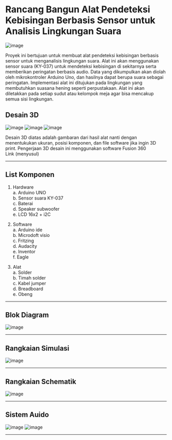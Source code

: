 # Rancang Bangun Alat Pendeteksi Kebisingan Berbasis Sensor untuk Analisis Lingkungan Suara

![image](https://github.com/Renoadith/Projek-Mikrokontroller/assets/168974067/350eb0ba-c08e-4825-985c-01733abdec70)

Proyek ini bertujuan untuk membuat alat pendeteksi kebisingan berbasis sensor untuk menganalisis lingkungan suara. Alat ini akan menggunakan sensor suara (KY-037) untuk mendeteksi kebisingan di sekitarnya serta memberikan peringatan berbasis audio. Data yang dikumpulkan akan diolah oleh mikrokontroler Arduino Uno, dan hasilnya dapat berupa suara sebagai peringatan. Implementasi alat ini ditujukan pada lingkungan yang membutuhkan suasana hening seperti perpustakaan. Alat ini akan diletakkan pada setiap sudut atau kelompok meja agar bisa mencakup semua sisi lingkungan.

## Desain 3D
 
![image](https://github.com/Renoadith/Projek-Mikrokontroller/assets/168974067/d5b2a9d6-c811-4fef-9a2e-4920e594bcb9)
![image](https://github.com/Renoadith/Projek-Mikrokontroller/assets/168974067/994ea9c4-0ea5-482f-b022-4bb330efa840)
![image](https://github.com/Renoadith/Projek-Mikrokontroller/assets/168974067/66d6a98e-4519-4dc4-9e2c-3d3088a595fd)

Desain 3D diatas adalah gambaran dari hasil alat nanti dengan menentukukan ukuran, posisi komponen, dan file software jika ingin 3D print. Pengerjaan 3D desain ini menggunakan software Fusion 360  
Link (menyusul)

---
## List Komponen
1. Hardware  
   a. Arduino UNO  
   b. Sensor suara KY-037  
   c. Baterai  
   d. Speaker subwoofer   
   e. LCD 16x2 + i2C  
   
2. Software  
   a. Arduino ide  
   b. Microdoft visio  
   c. Fritzing  
   d. Audacity  
   e. Inventor  
   f. Eagle  
   
3. Alat  
   a. Solder  
   b. Timah solder  
   c. Kabel jumper  
   d. Breadboard  
   e. Obeng  
---
## Blok Diagram  
![image](https://github.com/Renoadith/Projek-Mikrokontroller/assets/168974067/044f7e2e-e520-40c2-83e1-b7b0f8205fd9) 

---
## Rangkaian Simulasi  
![image](https://github.com/Renoadith/Projek-Mikrokontroller/assets/168974067/679242a9-427d-45c2-b041-636bb74f2652)

---
## Rangkaian Schematik
![image](https://github.com/Renoadith/Projek-Mikrokontroller/assets/168974067/cd7e1ab4-4225-4310-a52a-e3099eb8a6b9)

---
## Sistem Auido
![image](https://github.com/Renoadith/Projek-Mikrokontroller/assets/168974067/31788840-6017-4436-a93f-9abfd1e0c013)
![image](https://github.com/Renoadith/Projek-Mikrokontroller/assets/168974067/fb3e670c-983c-4cfe-8e1b-df53758e2d61)

---






